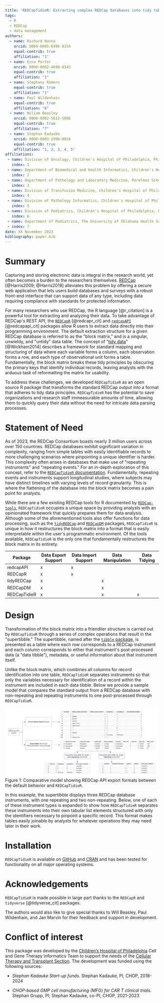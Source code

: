 ```yaml
---
title: 'REDCapTidieR: Extracting complex REDCap databases into tidy tables'
tags:
  - R
  - REDCap
  - data management
authors:
  - name: Richard Hanna
    orcid: 0009-0005-6496-8154
    equal-contrib: true
    affiliation: "1"
  - name: Ezra Porter
    orcid: 0000-0002-4690-8343
    equal-contrib: true
    affiliation: "1"
  - name: Stephany Romero
    equal-contrib: true
    affiliation: "1"
  - name: Paul Wildenhain
    equal-contrib: true 
    affiliation: "6"
  - name: Wiliam Beasley
    orcid: 0000-0002-5613-5006
    equal-contrib: true
    affiliation: "7"
  - name: Stephan Kadauke
    orcid: 0000-0003-2996-8034
    equal-contrib: true
    affiliation: "1, 2, 3, 4, 5"
affiliations:
 - name: Division of Oncology, Children's Hospital of Philadelphia, Philadelphia, Pennsylvania
   index: 1
 - name: Department of Biomedical and Health Informatics, Children's Hospital of Philadelphia, Philadelphia, Pennsylvania
   index: 2
 - name: Department of Pathology and Laboratory Medicine, Perelman School of Medicine at the University of Pennsylvania, Philadelphia, Pennsylvania
   index: 3
 - name: Division of Transfusion Medicine, Children's Hospital of Philadelphia, Pennsylvania
   index: 4
 - name: Division of Pathology Informatics, Children's Hospital of Philadelphia, Pennsylvania
   index: 5
 - name: Division of Pediatrics, Children's Hospital of Philadelphia, Philadelphia, Pennsylvania
   index: 6
 - name: Department of Pediatrics, The University of Oklahoma Health Sciences Center, College of Medicine, Oklahoma City, Oklahoma, USA
 - index: 7
date: XX November 2023
bibliography: paper.bib
---
```


# Summary

Capturing and storing electronic data is integral in the research world, yet often becomes a burden to the researchers themselves. [REDCap](https://www.project-redcap.org/) [@Harris2009; @Harris2019] alleviates this problem by offering a secure web application that lets users build databases and surveys with a robust front-end interface that can support data of any type, including data requiring compliance with standards for protected information.

For many researchers who use REDCap, the R language [@r_citation] is a powerful tool for extracting and analyzing their data. To take advantage of REDCap's REST API, the [`REDCapR`](https://cran.r-project.org/web/packages/REDCapR/index.html) [@redcapr_cit] and [`redcapAPI`](https://cran.r-project.org/web/packages/redcapAPI/index.html) [@redcapapi_cit] packages allow R users to extract data directly into their programming environment. The default extraction structure for a given REDCap database is referred to as the "block matrix," and is a singular, unwieldy, and "untidy" data table. The concept of "[tidy data](https://www.jstatsoft.org/article/view/v059i10)" [@Wickham2014] describes a framework for standard mapping and structuring of data where each variable forms a column, each observation forms a row, and each type of observational unit forms a table. Fundamentally, the block matrix breaks these tidy principles by obscuring the primary keys that identify individual records, leaving analysts with the arduous task of reformatting the matrix for usability.

To address these challenges, we developed `REDCapTidieR` as an open source R package that transforms the standard REDCap output into a format that adheres to tidy data principles. `REDCapTidieR` has the potential to save organizations and research staff immeasurable amounts of time, allowing them to quickly query their data without the need for intricate data parsing processes.

# Statement of Need

As of 2023, the REDCap Consortium boasts nearly 3 million users across over 150 countries. REDCap databases exhibit significant variation in complexity, ranging from simple tables with easily identifiable records to more challenging scenarios where pinpointing a unique identifier is harder. This complexity often arises in databases that make use of "repeating instruments" and "repeating events." For an in-depth exploration of this concept, refer to the [`REDCapTidieR` documentation](https://chop-cgtinformatics.github.io/REDCapTidieR/articles/diving_deeper.html#longitudinal-redcap-projects). Fundamentally, repeating events and instruments support longitudinal studies, where subjects may have distinct timelines with varying levels of record granularity. This is where the flattening of the database into the block matrix becomes a pain point for analysts.

While there are a few existing REDCap tools for R documented by [`REDCap-tools`](https://redcap-tools.github.io/projects/), `REDCapTidieR` occupies a unique space by providing analysts with an opinionated framework that quickly prepares them for data analysis. Although some of the aforementioned tools also offer functions for data processing, such as the [`tidyREDCap`](https://raymondbalise.github.io/tidyREDCap/) and [`REDCapDM`](https://ubidi.github.io/REDCapDM/index.html) packages, `REDCapTidieR` is unique in how it restructures the block matrix into a format that is easily interpretable within the user's programmatic environment. Of the tools available, `REDCapTidieR` is the only one that fundamentally restructures the block matrix in its entirety.

| Package     | Data Export Support | Data Import Support | Data Manipulation | Data Tidying |
|-------------|--------------------|--------------------|------------------|--------------|
| redcapAPI   | x                  | x                  |                  |              |
| REDCapR     | x                  | x                  |                  |              |
| tidyREDCap  | x                  |                    | x                |              |
| REDCapDM    | x                  |                    | x                |              |
| REDCapTidieR| x                  |                    | x                | x            |

# Design

Transformation of the block matrix into a friendlier structure is carried out by `REDCapTidieR` through a series of complex operations that result in the "supertibble." The supertibble, named after the [`tibble` package](https://tibble.tidyverse.org/), is presented as a table where each row corresponds to a REDCap instrument and each column corresponds to either that instrument's post-processed data (a "data tibble"), metadata, or useful information about that instrument itself.

Unlike the block matrix, which combines all columns for record identification into one table, `REDCapTidieR` separates instruments so that only the variables necessary for identification of a record within the instrument are included in each data tibble. Below we provide a sample model that compares the standard output from a REDCap database with non-repeating and repeating instruments to one post-processed through `REDCapTidieR`.

![Conceptual Model](/paper/images/REDCapTidieR%20JOSS.png)
Figure 1: Comparative model showing REDCap API export formats between the default behavior and `REDCapTidieR`.

In this example, the supertibble displays three REDCap database instruments, with one repeating and two non-repeating. Below, one of each of these instrument types is expanded to show how `REDCapTidieR` separates these instruments into their own tabular list elements structured with only the identifiers necessary to pinpoint a specific record. This format makes tables easily joinable by analysts for whatever operations they may need later in their work.

# Installation

`REDCapTidieR` is available on [GitHub](https://github.com/CHOP-CGTInformatics/REDCapTidieR) and [CRAN](https://cran.r-project.org/web/packages/REDCapTidieR/index.html) and has been tested for functionality on all major operating systems.

# Acknowledgements

`REDCapTidieR` is made possible in large part thanks to the `REDCapR` and `tidyverse` [@tidyverse_cit] packages.

The authors would also like to give special thanks to Will Beasley, Paul Wildenhain, and Jan Marvin for their feedback and support in development.

# Conflict of interest

This package was developed by the [Children’s Hospital of
Philadelphia](https://www.chop.edu) Cell and Gene Therapy Informatics
Team to support the needs of the [Cellular Therapy and Transplant
Section](https://www.chop.edu/centers-programs/cellular-therapy-and-transplant-section).
The development was funded using the following sources:

- *Stephan Kadauke Start-up funds.* Stephan Kadauke, PI, CHOP, 2018-2024

- *CHOP-based GMP cell manufacturing (MFG) for CAR T clinical trials*.
  Stephan Grupp, PI; Stephan Kadauke, co-PI, CHOP, 2021-2023
